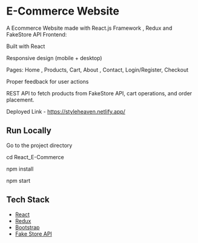 # E-Commerce Website

A Ecommerce Website made with React.js Framework , Redux and FakeStore API
Frontend:

Built with React 

Responsive design (mobile + desktop)

Pages: Home , Products, Cart, About , Contact, Login/Register, Checkout

Proper feedback for user actions

REST API to fetch products from FakeStore API, cart operations, and order placement.

Deployed Link - https://styleheaven.netlify.app/

## Run Locally

Go to the project directory

cd React_E-Commerce

npm install

npm start


## Tech Stack
* [React](https://reactjs.org/)
* [Redux](https://redux.js.org/)
* [Bootstrap](https://getbootstrap.com/)
* [Fake Store API](https://fakestoreapi.com/)


